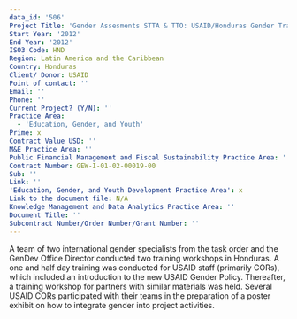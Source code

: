 ```yaml
---
data_id: '506'
Project Title: 'Gender Assesments STTA & TTO: USAID/Honduras Gender Training (TDY 119)'
Start Year: '2012'
End Year: '2012'
ISO3 Code: HND
Region: Latin America and the Caribbean
Country: Honduras
Client/ Donor: USAID
Point of contact: ''
Email: ''
Phone: ''
Current Project? (Y/N): ''
Practice Area:
  - 'Education, Gender, and Youth'
Prime: x
Contract Value USD: ''
M&E Practice Area: ''
Public Financial Management and Fiscal Sustainability Practice Area: ''
Contract Number: GEW-I-01-02-00019-00
Sub: ''
Link: ''
'Education, Gender, and Youth Development Practice Area': x
Link to the document file: N/A
Knowledge Management and Data Analytics Practice Area: ''
Document Title: ''
Subcontract Number/Order Number/Grant Number: ''
---
```

A team of two international gender specialists from the task order and the GenDev Office Director conducted two training workshops in Honduras. A one and half day training was conducted for USAID staff (primarily CORs), which included an introduction to the new USAID Gender Policy. Thereafter, a training workshop for partners with similar materials was held. Several USAID CORs participated with their teams in the preparation of a poster exhibit on how to integrate gender into project activities.